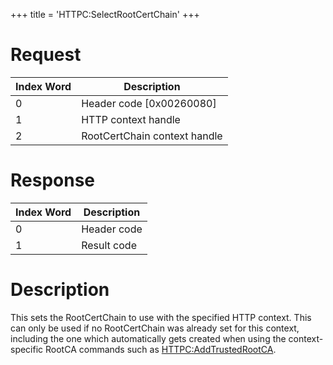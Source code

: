 +++
title = 'HTTPC:SelectRootCertChain'
+++

# Request

| Index Word | Description                  |
|------------|------------------------------|
| 0          | Header code \[0x00260080\]   |
| 1          | HTTP context handle          |
| 2          | RootCertChain context handle |

# Response

| Index Word | Description |
|------------|-------------|
| 0          | Header code |
| 1          | Result code |

# Description

This sets the RootCertChain to use with the specified HTTP context. This
can only be used if no RootCertChain was already set for this context,
including the one which automatically gets created when using the
context-specific RootCA commands such as
[HTTPC:AddTrustedRootCA](HTTPC:AddTrustedRootCA "wikilink").
